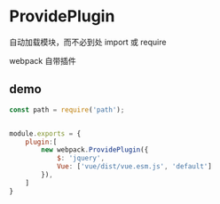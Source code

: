 # ProvidePlugin

自动加载模块，而不必到处 import 或 require


webpack 自带插件

## demo

``` javascript
const path = require('path');


module.exports = {
    plugin:[
        new webpack.ProvidePlugin({
            $: 'jquery',
            Vue: ['vue/dist/vue.esm.js', 'default']
        }),
    ]
}
```